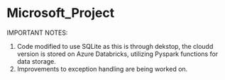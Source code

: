 # Microsoft_Project

IMPORTANT NOTES:

1) Code modified to use SQLite as this is through dekstop, the cloudd version is stored on Azure Databricks, utilizing Pyspark functions for data storage.
2) Improvements to exception handling are being worked on.
